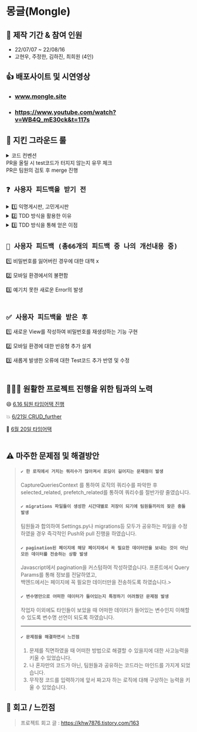 # 몽글(Mongle)

## 📆 제작 기간 & 참여 인원
- 22/07/07 ~ 22/08/16
- 고현우, 주정한, 김하진, 최희원 (4인)<br>

## 👍 배포사이트 및 시연영상
- ### www.mongle.site
- ### https://www.youtube.com/watch?v=WB4Q_mE30ck&t=117s<br>


## 🙏 지킨 그라운드 룰
<details>
<summary>코드 컨벤션</summary>
<div markdown="1">
  - feat/ : 새로운 기능 추가/수정/삭제<br>
  - enhan/ : 기존 코드에 기능을 추가하거나 기능을 강화할 때<br>
  - refac/ : 코드 리팩토링,버그 수정<br>
  - test/ : 테스트 코드/기능 추가<br>
  - edit/ : 파일을 수정한 경우(파일위치변경, 파일이름 변경, 삭제)<br>
</div>
</details>
PR을 올릴 시 test코드가 터지지 않는지 유무 체크<br>
PR은 팀원의 검토 후 merge 진행<br>

## `❓ 사용자 피드백을 받기 전`

<details>
<summary>1️⃣  익명게시판, 고민게시판</summary>
<div markdown="1">
  - &nbsp;&nbsp;&nbsp;1. Django의 RestFramework를 이용하여 게시글에 대한 CRUD 구현<br>
  - &nbsp;&nbsp;&nbsp;2. 발생 가능한 Error를 TDD 방식을 활용하여 에러 핸들링 구현 (100여개)<br>
  - &nbsp;&nbsp;&nbsp;3. Custom Pagination을 통한 로직 구현<br>
  - &nbsp;&nbsp;&nbsp;4. 쿼리수 줄이기, 필요한 데이터만 Return 하는 등 로직에 대한 이해<br>
  - &nbsp;&nbsp;&nbsp;5. 백엔드적 관리에 집중<br>
</div>
</details>

<details>
<summary>2️⃣  TDD 방식을 활용한 이유</summary>
<div markdown="1">
  - &nbsp;&nbsp;&nbsp;발생 가능한 Error를 직접 핸들링 하기 위해서 사용<br>
  - &nbsp;&nbsp;&nbsp;ex) 권한이 주어지지 않은 user가 서버에 데이터를 요청하였을 경우에 관한 핸들링<br>
</div>
</details>

<details>
<summary>3️⃣  TDD 방식을 통해 얻은 이점</summary>
<div markdown="1">
  - &nbsp;&nbsp;&nbsp;새로운 Error에 대한 쉬운 핸들링
  - &nbsp;&nbsp;&nbsp;발생가능한 Error의 핸들링을 통한 서비스의 안정감 확보
</div>
</details>



## `🚧 사용자 피드백 (총66개의 피드백 중 나의 개선내용 중)`

1️⃣ 비밀번호를 잃어버린 경우에 대한 대책 x

2️⃣ 모바일 환경에서의 불편함

3️⃣ 예기치 못한 새로운 Error의 발생
<br>
<br>

## `✅ 사용자 피드백을 받은 후`

1️⃣ 새로운 View를 작성하여 비밀번호를 재생성하는 기능 구현

2️⃣ 모바일 환경에 대한 반응형 추가 설계

3️⃣ 새롭게 발생한 오류에 대한 Test코드 추가 반영 및 수정
<br>
<br>

## 🏋🏼‍♀️ 원활한 프로젝트 진행을 위한 팀과의 노력
😄 [6.16 팀원 타임어택 진행](https://www.notion.so/6-21-CRUD_further-20987bcdb6cb4a29ae7d79ed16f96030)

💥 [6/21일 CRUD_further](https://www.notion.so/6-21-CRUD_further-20987bcdb6cb4a29ae7d79ed16f96030)

🏹 [6월 20일 타임어택](https://www.notion.so/6-20-19423f82fe4b4acfbf2d1fedf25ddb3f)
<br>
<br>
## ⚠️ 마주한 문제점 및 해결방안
> #### `✔️ 한 로직에서 거치는 쿼리수가 많아져서 로딩이 길어지는 문제점이 발생`<br>
> CaptureQueriesContext 를 통하여 로직의 쿼리수를 파악한 후
> selected_related, prefetch_related를 통하여 쿼리수를 절반가량 줄였습니다.<br>
> 
> #### `✔️ migrations 파일들이 생성한 시간대별로 저장이 되기에 팀원들끼리의 잦은 충돌 발생`<br>
> 팀원들과 합의하여 Settings.py나 migrations등 모두가 공유하는 파일을 수정하였을 경우 즉각적인 Push와 pull 진행을 하였습니다.<br>
> 
> #### `✔️ pagination된 페이지에 해당 페이지에서 꼭 필요한 데이터만을 보내는 것이 아닌 모든 데이터를 전송하는 상황 발생`<br>
> Javascript에서 pagination을 커스텀하여 작성하였습니다. 프론트에서 Query Params를 통해 정보를 전달하였고, <br> 백엔드에서는 페이지에 꼭 필요한 데이터만을 전송하도록 하였습니다.> <br>
>
> #### `✔️ 변수명만으로 어떠한 데이터가 들어있는지 특정하기 어려웠던 문제점 발생`<br>
> 작업자 이외에도 타인들이 보았을 때 어떠한 데이터가 들어있는 변수인지 이해할 수 있도록 변수명 선언이 되도록 하였습니다.<br>
> <hr>
> 
> #### `✔️ 문제점을 해결하면서 느낀점`<br>
> 1. 문제를 직면하였을 때 어떠한 방법으로 해결할 수 있을지에 대한 사고능력을 키울 수 있었습니다.<br>
> 2. 나 혼자만의 코드가 아닌, 팀원들과 공유하는 코드라는 마인드를 가지게 되었습니다.<br>
> 3. 무작정 코드를 입력하기에 앞서 짜고자 하는 로직에 대해 구상하는 능력을 키울 수 있었습니다.<br>


## 🏁 회고 / 느낀점
> 프로젝트 회고 글 : https://khw7876.tistory.com/163
